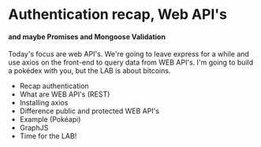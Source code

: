 # Authentication recap, Web API's 
#### and maybe Promises and Mongoose Validation

Today's focus are web API's. We're going to leave express for a while and use axios on the front-end to query data from WEB API's. I'm going to build a pokédex with you, but the LAB is about bitcoins.

* Recap authentication
* What are WEB API's (REST)
* Installing axios
* Difference public and protected WEB API's
* Example (Pokéapi)
* GraphJS
* Time for the LAB!
